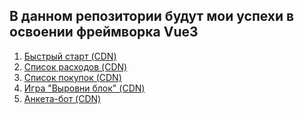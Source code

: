 <h2> В данном репозитории будут мои успехи в освоении фреймворка Vue3 </h2>
<ol> 
  <li><a href="https://markgrig.github.io/myVue/pract/CLI/0-list-quickStart/index.html"> Быстрый старт (CDN) </a> </li>
  <li> <a href="https://markgrig.github.io/myVue/pract/CLI/2-listOfExpenses-validation/index.html"> Список расходов (CDN) </a> </li>
  <li> <a href="https://markgrig.github.io/myVue/pract/CLI/1-shoppingList-bind/index.html"> Список покупок (CDN) </a></li> 
  <li> <a href="https://markgrig.github.io/myVue/pract/CLI/3-sizing%20block-computed/index.html"> Игра "Выровни блок" (CDN) </a></li>
  <li> <a href="https://markgrig.github.io/myVue/pract/CLI/4-botQuestionnaire-watch/index.html"> Анкета-бот (CDN)  </a></li>
</ol>
